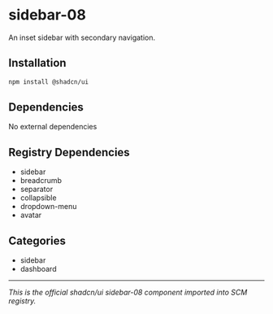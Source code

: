 # sidebar-08

An inset sidebar with secondary navigation.

## Installation

```bash
npm install @shadcn/ui
```

## Dependencies

No external dependencies

## Registry Dependencies

- sidebar
- breadcrumb
- separator
- collapsible
- dropdown-menu
- avatar

## Categories

- sidebar
- dashboard

---

*This is the official shadcn/ui sidebar-08 component imported into SCM registry.*
